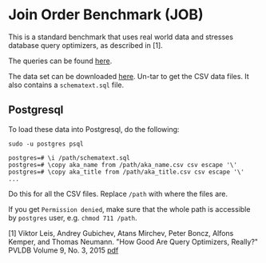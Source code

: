 # Join Order Benchmark (JOB)

This is a standard benchmark that uses real world data and stresses database
query optimizers, as described in [1].

The queries can be found [here](https://github.com/gregrahn/join-order-benchmark).

The data set can be downloaded [here](http://homepages.cwi.nl/~boncz/job/imdb.tgz). Un-tar to get the CSV data files. It also contains a `schematext.sql` file.

## Postgresql

To load these data into Postgresql, do the following:

```
sudo -u postgres psql

postgres=# \i /path/schematext.sql
postgres=# \copy aka_name from /path/aka_name.csv csv escape '\'
postgres=# \copy aka_title from /path/aka_title.csv csv escape '\'
...
```
Do this for all the CSV files. Replace `/path` with where the files are.

If you get `Permission denied`, make sure that the whole path is accessible by
`postgres` user, e.g. `chmod 711 /path`.

[1] Viktor Leis, Andrey Gubichev, Atans Mirchev, Peter Boncz, Alfons Kemper, and
Thomas Neumann. "How Good Are Query Optimizers, Really?" PVLDB Volume 9, No. 3,
2015 [pdf](http://www.vldb.org/pvldb/vol9/p204-leis.pdf)

